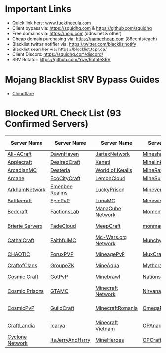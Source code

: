 # Important Links
- Quick link here: www.fucktheeula.com
- Client bypass via: https://squidhq.com & https://github.com/squidhq
- Free domains via: https://noip.com (ddns.net & other)
- Cheap domain purchasing via: https://namecheap.com (88cents/each)
- Blacklist twitter notifier via: https://twitter.com/blacklistnotify
- Blacklist searcher via: https://blocklist.tcpr.ca/
- Client Discord: https://squidhq.com/discord/
- SRV Rotator: https://github.com/Yive/RotateSRV

# Mojang Blacklist SRV Bypass Guides
- [Cloudflare](https://github.com/EcoCityCraft/MojangBlacklist/blob/master/SRV-Guides/CLOUDFLARE.md)

# Blocked URL Check List (93 Confirmed Servers)

Server Name                             | Server Name                              | Server Name                                   | Server Name                           | Server Name                           | Server Name
--------------------------------------- | ---------------------------------------- | --------------------------------------------- | ------------------------------------- | ------------------------------------- | ------------------------------------- 
[Ali-ACraft][mc.aliacraft.net]          | [DawnHaven][play.dawnhaven.net]          | [JartexNetwork][play.jartexnetwork.com]       | [Minesharp][play.minesharp.net]       | [OPMines][opmines.net]                | [Skyblock.xyz][skyblock.xyz]          
[Applecraft][play.applecraft.org]       | [DesiredCraft][mc.desiredcraft.net]      | [Keneti][play.keneti.com]                     | [Minelink Network][play.minelink.net] | [OriginMC][originmc.org]              | [Skyblocky][skyblocky.com]            
[ArcadianMC][play.arcadianmc.com]       | [Desteria][pvp.desteria.com]             | [World of Keralis][play.keralis.net]          | [MineRaze][play.mineraze.us]          | [ParadiseMC][play.paradise-mc.net]    | [SkyCalypso.DE][skycalypso.de]
[Arcane][arcane.cc]                     | [EcoCityCraft][ecocitycraft.com]         | [LemonCloud][lemoncloud.org]                  | [MineSuperior][play.minesuperior.com] | [PhanaticMC][phanaticmc.com]          | [Skywars][skywars.com]
[ArkhamNetwork][arkhamnetwork.org]      | [Emenbee Realms][emenbee.net]            | [LuckyPrison][luckyprison.com]                | [Mineverse][mineverse.com]            | [Pika-Network][play.pika-network.net] | [SlabCraft][mc.slabcraft.net]
[Battlecraft][battlecraft.eu]           | [EpicPvP][epicpvp.eu]                    | [LunaMC][play.lunamc.fr]                      | [Minewind][mc.minewind.com]           | [Pitforge][pitforge.com]              | [TeamExtreme][play.teamextrememc.com]
[Bedcraft][ftb.bedcraft.eu]             | [FactionsLab][play.factionslab.com]      | [ManaCube Network][play.manacube.com]         | [MomentoNetwork][momentonetwork.net]  | [PrimeMC][primemc.org]                | [The Reeve Network][play.reevemc.com]
[Brierie Servers][brierie.net]          | [FadeCloud][fadecloud.com]               | [MeepCraft][meepcraft.com]                    | [monman11][monman11.com]              | [Purple Prison][purpleprison.net]     | [TheSquadMC][play.thesquadmc.net]
[CathalCraft][mc.cathalcraft.com]       | [FaithfulMC][faithfulmc.com]             | [Mc-Wars.org Network][mc-wars.org]            | [MunchyMC][munchymc.com]              | [PvPingMC][play.pvpingmc.org]         | [Thronecraft][play.thronecraft.org]
[CHAOTIC][chaoticprison.org]            | [ForuxPVP][play.foruxpvp.com]            | [MineagePvP][play.mineagepvp.com]             | [MuxCraft][muxcraft.eu]               | [PvP-WarCraft][mc.pvp-warcraft.eu]    | [Twerion][twerion.net]
[CraftofClans][play.craftofclans.net]   | [GroupeZK][play.groupezk.fr]             | [MineAqua][mc.mineaquatm.net]                 | [Mythcraft][play.mythcraftpvp.com]    | [RebirthCraft][play.rebirthcraft.net] | [VindexCraft][play.vindexcraft.com]
[Cosmic Craft][play.cosmicmc.com]       | [GotPvP][gotpvp.com]                     | [Minebrawl][minebrawl.org]                    | [NationsGlory][nationsglory.fr]       | [SaicoPVP][saicopvp.com]              | [Wyvern Network][play.wyvernnetwork.com]
[Cosmic Prisons][cosmicprisons.com]     | [GTAMC][play.gtamc.net]                  | [Minecraft Network][minecartmc.com]           | [NirvanaMC][play.nirvanamc.com]       | [Savage Games][savage.games]          | [Yay Mc][yaymc.com]
[CosmicPvP][cosmicpvp.com]              | [GuildCraft][play.guildcraft.org]        | [MinecraftRomania][play.minecraft-romania.ro] | [OmegaRealm][omegarealm.com]          | [The Skyblock Hub][sb-hub.com]        |
[CraftLandia][jogar.craftlandia.com.br] | [Icarya][play.icarya.fr]                 | [Minecraft Vietnam][sv.minefc.com]            | [OPAnarchy][opanarchy.com]            | [Shaded][play.shaded.gg]              |
[Cyclone Network][cyclonenetwork.org]   | [ItsJerryAndHarry][itsjerryandharry.com] | [MineHeroes][mineheroes.net]                  | [OPCraft][opcraft.net]                | [Skyblock.net][skyblock.net]          |

[mc.aliacraft.net]:          http://use.gameapis.net/mc/extra/blockedservers/check/mc.aliacraft.net
[play.applecraft.org]:       http://use.gameapis.net/mc/extra/blockedservers/check/play.applecraft.org
[play.arcadianmc.com]:       http://use.gameapis.net/mc/extra/blockedservers/check/play.arcadianmc.com,arcadianmc.com,mc.arcadianmc.com
[arcane.cc]:                 http://use.gameapis.net/mc/extra/blockedservers/check/arcane.cc,mc.arcane.cc
[arkhamnetwork.org]:         http://use.gameapis.net/mc/extra/blockedservers/check/arkhamnetwork.org,mc.arkhamnetwork.org,play.arkhamnetwork.org,playmc.mx
[battlecraft.eu]:            http://use.gameapis.net/mc/extra/blockedservers/check/battlecraft.eu,mc.battlecraft.eu
[ftb.bedcraft.eu]:           http://use.gameapis.net/mc/extra/blockedservers/check/ftb.bedcraft.eu
[brierie.net]:               http://use.gameapis.net/mc/extra/blockedservers/check/modernsky.brierie.net,dw20new.brierie.net,horizons3.brierie.net,mc.brierie.net,revelation.brierie.net,project.brierie.net,age.brierie.net,beyond.brierie.net,sf3.brierie.net,direwolf20.brierie.net,hermitpack.brierie.net,infinitylite.brierie.net,fv.brierie.net,titan.brierie.net,simplelife.brierie.net,departed.brierie.net,dw20.brierie.co,horizons.brierie.net,inf.brierie.net,lite3.brierie.net,mq.brierie.net,sf2.brierie.net,unleashed.brierie.net,lobby.brierie.net,sevtech.brierie.net
[mc.cathalcraft.com]:        http://use.gameapis.net/mc/extra/blockedservers/check/mc.cathalcraft.com,sky.cathalcraft.com
[chaoticprison.org]:         http://use.gameapis.net/mc/extra/blockedservers/check/chaoticprison.org
[play.craftofclans.net]:     http://use.gameapis.net/mc/extra/blockedservers/check/play.craftofclans.net
[play.cosmicmc.com]:         http://use.gameapis.net/mc/extra/blockedservers/check/play.cosmicmc.com,mc.cosmicmc.com
[cosmicprisons.com]:         http://use.gameapis.net/mc/extra/blockedservers/check/cosmicprisons.com
[cosmicpvp.com]:             http://use.gameapis.net/mc/extra/blockedservers/check/cosmicpvp.com,proxypipe.cosmicpvp.com,play.cosmicpvp.com
[jogar.craftlandia.com.br]:  http://use.gameapis.net/mc/extra/blockedservers/check/jogar.craftlandia.com.br
[cyclonenetwork.org]:        http://use.gameapis.net/mc/extra/blockedservers/check/cyclonenetwork.org,op.cyclonenetwork.org,play.cyclonenetwork.org,mc.cyclonenetwork.org
[play.dawnhaven.net]:        http://use.gameapis.net/mc/extra/blockedservers/check/play.dawnhaven.net
[mc.desiredcraft.net]:       http://use.gameapis.net/mc/extra/blockedservers/check/mc.desiredcraft.net
[pvp.desteria.com]:          http://use.gameapis.net/mc/extra/blockedservers/check/pvp.desteria.com,desteria.com,play.desteria.com
[ecocitycraft.com]:          http://use.gameapis.net/mc/extra/blockedservers/check/ecocitycraft.com,mc.ecocitycraft.com,play.ecocitycraft.com,eccgamers.com,mc.eccgamers.com,play.eccgamers.com,aemservers.net,mc.aemservers.net,play.aemservers.net
[emenbee.net]:               http://use.gameapis.net/mc/extra/blockedservers/check/emenbee.net,mc.emenbee.net
[epicpvp.eu]:                http://use.gameapis.net/mc/extra/blockedservers/check/epicpvp.eu,clashmc.eu
[play.factionslab.com]:      http://use.gameapis.net/mc/extra/blockedservers/check/play.factionslab.com,factionslab.com
[fadecloud.com]:             http://use.gameapis.net/mc/extra/blockedservers/check/fadecloud.com,play.fadecloud.com
[faithfulmc.com]:            http://use.gameapis.net/mc/extra/blockedservers/check/faithfulmc.com,play.faithfulmc.com
[play.foruxpvp.com]:         http://use.gameapis.net/mc/extra/blockedservers/check/play.foruxpvp.com
[play.groupezk.fr]:          http://use.gameapis.net/mc/extra/blockedservers/check/play.groupezk.fr,gzk.bmqt.fr,play.groupezk.com
[gotpvp.com]:                http://use.gameapis.net/mc/extra/blockedservers/check/gotpvp.com,play.gotpvp.com
[play.gtamc.net]:            http://use.gameapis.net/mc/extra/blockedservers/check/play.gtamc.net
[play.guildcraft.org]:       http://use.gameapis.net/mc/extra/blockedservers/check/play.guildcraft.org
[play.icarya.fr]:            http://use.gameapis.net/mc/extra/blockedservers/check/play.icarya.fr,icarya.fr
[itsjerryandharry.com]:      http://use.gameapis.net/mc/extra/blockedservers/check/itsjerryandharry.com,play.itsjerryandharry.com,mc.itsjerryandharry.com
[play.jartexnetwork.com]:    http://use.gameapis.net/mc/extra/blockedservers/check/play.jartexnetwork.com,mc.jartexnetwork.com,jartexnetwork.com
[play.keneti.com]:           http://use.gameapis.net/mc/extra/blockedservers/check/play.keneti.com
[play.keralis.net]:          http://use.gameapis.net/mc/extra/blockedservers/check/play.keralis.net
[lemoncloud.org]:            http://use.gameapis.net/mc/extra/blockedservers/check/lemoncloud.org,play.lemoncloud.org
[luckyprison.com]:           http://use.gameapis.net/mc/extra/blockedservers/check/luckyprison.com,play.luckyprison.com
[play.lunamc.fr]:            http://use.gameapis.net/mc/extra/blockedservers/check/play.lunamc.fr,play.horizonmc.fr
[play.manacube.com]:         http://use.gameapis.net/mc/extra/blockedservers/check/play.manacube.com,manacube.com,mc.manacube.com,play.minevast.com,mc.minevast.com,minevast.com
[meepcraft.com]:             http://use.gameapis.net/mc/extra/blockedservers/check/meepcraft.com
[mc-wars.org]:               http://use.gameapis.net/mc/extra/blockedservers/check/mc-wars.org
[play.mineagepvp.com]:       http://use.gameapis.net/mc/extra/blockedservers/check/play.mineagepvp.com,mc.mineagepvp.com,mineagepvp.com
[mc.mineaquatm.net]:         http://use.gameapis.net/mc/extra/blockedservers/check/mc.mineaquatm.net
[minebrawl.org]:             http://use.gameapis.net/mc/extra/blockedservers/check/minebrawl.org
[minecartmc.com]:            http://use.gameapis.net/mc/extra/blockedservers/check/minecartmc.com,play.theminecart.com,server.theminecart.com
[play.minecraft-romania.ro]: http://use.gameapis.net/mc/extra/blockedservers/check/play.minecraft-romania.ro,original.minecraft-romania.ro,elite.minecraft-romania.ro,galaxy.minecraft-romania.ro,evo.minecraft-romania.ro
[sv.minefc.com]:             http://use.gameapis.net/mc/extra/blockedservers/check/sv.minefc.com
[mineheroes.net]:            http://use.gameapis.net/mc/extra/blockedservers/check/mineheroes.net,play.mineheroes.net
[play.minesharp.net]:        http://use.gameapis.net/mc/extra/blockedservers/check/play.minesharp.net,play.minesharp.org,minesharp.net,minesharp.org,mc.minesharp.net,mc.minesharp.org
[play.minelink.net]:         http://use.gameapis.net/mc/extra/blockedservers/check/play.minelink.net
[play.mineraze.us]:          http://use.gameapis.net/mc/extra/blockedservers/check/play.mineraze.us
[play.minesuperior.com]:     http://use.gameapis.net/mc/extra/blockedservers/check/play.minesuperior.com
[mineverse.com]:             http://use.gameapis.net/mc/extra/blockedservers/check/mineverse.com,mineverse.net,mineverse.org
[mc.minewind.com]:           http://use.gameapis.net/mc/extra/blockedservers/check/mc.minewind.com,play.minewind.com
[momentonetwork.net]:        http://use.gameapis.net/mc/extra/blockedservers/check/mc.momentonetwork.net
[monman11.com]:              http://use.gameapis.net/mc/extra/blockedservers/check/monman11.com
[munchymc.com]:              http://use.gameapis.net/mc/extra/blockedservers/check/munchymc.com,play.munchymc.com,kitpvp.us,play.kitpvp.us,mc.kitpvp.us,woolwars.com,na-hg.com,play.na-hg.com,mc.na-hg.com,minecraftraid.com,mc-prison.com,mc-maze.com
[muxcraft.eu]:               http://use.gameapis.net/mc/extra/blockedservers/check/muxcraft.eu,pvp.muxcraft.eu
[play.mythcraftpvp.com]:     http://use.gameapis.net/mc/extra/blockedservers/check/play.mythcraftpvp.com
[nationsglory.fr]:           http://use.gameapis.net/mc/extra/blockedservers/check/nationsglory.fr,blue.nationsglory.fr,orange.nationsglory.fr,yellow.nationsglory.fr,white.nationsglory.fr,black.nationsglory.fr,grey.nationsglory.fr,brown.nationsglory.fr
[play.nirvanamc.com]:        http://use.gameapis.net/mc/extra/blockedservers/check/play.nirvanamc.com
[omegarealm.com]:            http://use.gameapis.net/mc/extra/blockedservers/check/omegarealm.com,mc.omegarealm.com,play.omegarealm.com
[opanarchy.com]:             http://use.gameapis.net/mc/extra/blockedservers/check/opanarchy.com,mc.opanarchy.com,play.opanarchy.com
[opcraft.net]:               http://use.gameapis.net/mc/extra/blockedservers/check/opcraft.net,play.opcraft.net,mc.opcraft.net
[opmines.net]:               http://use.gameapis.net/mc/extra/blockedservers/check/opmines.net,mc.opmines.net
[originmc.org]:              http://use.gameapis.net/mc/extra/blockedservers/check/originmc.org,pvp.originmc.org,play.originmc.org
[play.paradise-mc.net]:      http://use.gameapis.net/mc/extra/blockedservers/check/play.paradise-mc.net,paradise-mc.net
[phanaticmc.com]:            http://use.gameapis.net/mc/extra/blockedservers/check/phanaticmc.com,play.phanaticmc.com,mcskyblock.com,play.mcskyblock.com
[play.pika-network.net]:     http://use.gameapis.net/mc/extra/blockedservers/check/play.pika-network.net,play.pikacraft.eu
[pitforge.com]:              http://use.gameapis.net/mc/extra/blockedservers/check/pitforge.com
[primemc.org]:               http://use.gameapis.net/mc/extra/blockedservers/check/primemc.org,play.primemc.org
[purpleprison.net]:          http://use.gameapis.net/mc/extra/blockedservers/check/purpleprison.net
[play.pvpingmc.org]:         http://use.gameapis.net/mc/extra/blockedservers/check/play.pvpingmc.org
[mc.pvp-warcraft.eu]:        http://use.gameapis.net/mc/extra/blockedservers/check/mc.pvp-warcraft.eu
[play.rebirthcraft.net]:     http://use.gameapis.net/mc/extra/blockedservers/check/play.rebirthcraft.net
[saicopvp.com]:              http://use.gameapis.net/mc/extra/blockedservers/check/saicopvp.com,mc.saicopvp.com,play.saicopvp.com
[savage.games]:              http://use.gameapis.net/mc/extra/blockedservers/check/savage.games,skybounds.com,play.skybounds.com,play.savage.games
[sb-hub.com]:                http://use.gameapis.net/mc/extra/blockedservers/check/sb-hub.com,planetsb.net,fadedsb.com,shadowsb.com,survivalsb.com
[play.shaded.gg]:            http://use.gameapis.net/mc/extra/blockedservers/check/play.shaded.gg,shaded.gg
[skyblock.net]:              http://use.gameapis.net/mc/extra/blockedservers/check/skyblock.net,skyblock.org
[skyblock.xyz]:              http://use.gameapis.net/mc/extra/blockedservers/check/skyblock.xyz
[skyblocky.com]:             http://use.gameapis.net/mc/extra/blockedservers/check/skyblocky.com,mc.skyblocky.com,play.skyblocky.com,candycraft.org,play.candycraft.org,mc.candycraft.org
[skycalypso.de]:             http://use.gameapis.net/mc/extra/blockedservers/check/skycalypso.de
[skywars.com]:               http://use.gameapis.net/mc/extra/blockedservers/check/skywars.com
[mc.slabcraft.net]:          http://use.gameapis.net/mc/extra/blockedservers/check/mc.slabcraft.net
[play.teamextrememc.com]:    http://use.gameapis.net/mc/extra/blockedservers/check/play.teamextrememc.com
[play.reevemc.com]:          http://use.gameapis.net/mc/extra/blockedservers/check/play.reevemc.com
[play.thesquadmc.net]:       http://use.gameapis.net/mc/extra/blockedservers/check/play.thesquadmc.net
[play.thronecraft.org]:      http://use.gameapis.net/mc/extra/blockedservers/check/play.thronecraft.org
[twerion.net]:               http://use.gameapis.net/mc/extra/blockedservers/check/twerion.net
[play.vindexcraft.com]:      http://use.gameapis.net/mc/extra/blockedservers/check/play.vindexcraft.com
[play.wyvernnetwork.com]:    http://use.gameapis.net/mc/extra/blockedservers/check/play.wyvernnetwork.com
[yaymc.com]:                 http://use.gameapis.net/mc/extra/blockedservers/check/yaymc.com,play.yaymc.com,mc.yaymc.com
